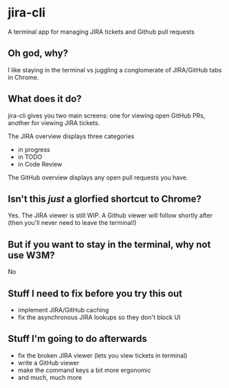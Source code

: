 jira-cli
========

A terminal app for managing JIRA tickets and Github pull requests

## Oh god, why?
I like staying in the terminal vs juggling a conglomerate of JIRA/GitHub tabs in Chrome.

## What does it do?
jira-cli gives you two main screens: one for viewing open GitHub PRs, another for viewing JIRA tickets.

The JIRA overview displays three categories
* in progress
* in TODO
* in Code Review

The GitHub overview displays any open pull requests you have.

## Isn't this _just_ a glorfied shortcut to Chrome?
Yes. The JIRA viewer is still WIP. A Github viewer will follow shortly after (then you'll never need to leave the terminal!)

## But if you want to stay in the terminal, why not use W3M?
No

## Stuff I need to fix before you try this out
* implement JIRA/GitHub caching
* fix the asynchronous JIRA lookups so they don't block UI

## Stuff I'm going to do afterwards
* fix the broken JIRA viewer (lets you view tickets in terminal)
* write a GitHub viewer
* make the command keys a bit more ergonomic
* and much, much more
